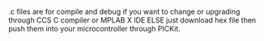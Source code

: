 .c files are for compile and debug if you want to change or upgrading through CCS C compiler or MPLAB X IDE
ELSE just download hex file then push them into your microcontroller through PICKit.
